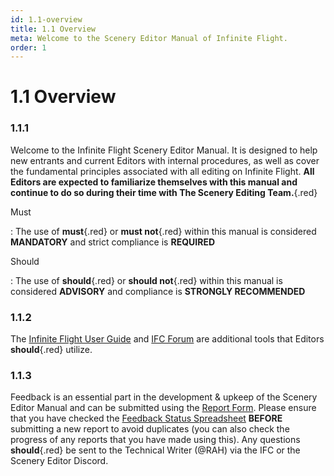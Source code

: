 ```yaml
---
id: 1.1-overview
title: 1.1 Overview
meta: Welcome to the Scenery Editor Manual of Infinite Flight.
order: 1
---
```




# 1.1 Overview



### 1.1.1

Welcome to the Infinite Flight Scenery Editor Manual. It is designed to help new entrants and current Editors with internal procedures, as well as cover the fundamental principles associated with all editing on Infinite Flight. **All Editors are expected to familiarize themselves with this manual and continue to do so during their time with The Scenery Editing Team.**{.red} 



Must

: The use of **must**{.red} or **must not**{.red} within this manual is considered **MANDATORY** and strict compliance is **REQUIRED**

Should

: The use of **should**{.red} or **should not**{.red} within this manual is considered **ADVISORY** and compliance is **STRONGLY RECOMMENDED**



### 1.1.2   

The [Infinite Flight User Guide](/guide) and [IFC Forum](https://community.infiniteflight.com/) are additional tools that Editors **should**{.red} utilize.



### 1.1.3    

Feedback is an essential part in the development & upkeep of the Scenery Editor Manual and can be submitted using the [Report Form](https://docs.google.com/forms/d/e/1FAIpQLSewldULDy_GDkPRhZ8sVyyNYTvn5rdYsUpsH-6v2st7xRPI2Q/viewform). Please ensure that you have checked the [Feedback Status Spreadsheet](https://docs.google.com/spreadsheets/d/1AfYV50T3Wn25nMPsaxEE1Jj50UTDyjPsma0d80CU0RY/edit?usp=sharing) **BEFORE** submitting a new report to avoid duplicates (you can also check the progress of any reports that you have made using this). Any questions **should**{.red} be sent to the Technical Writer (@RAH) via the IFC or the Scenery Editor Discord.

